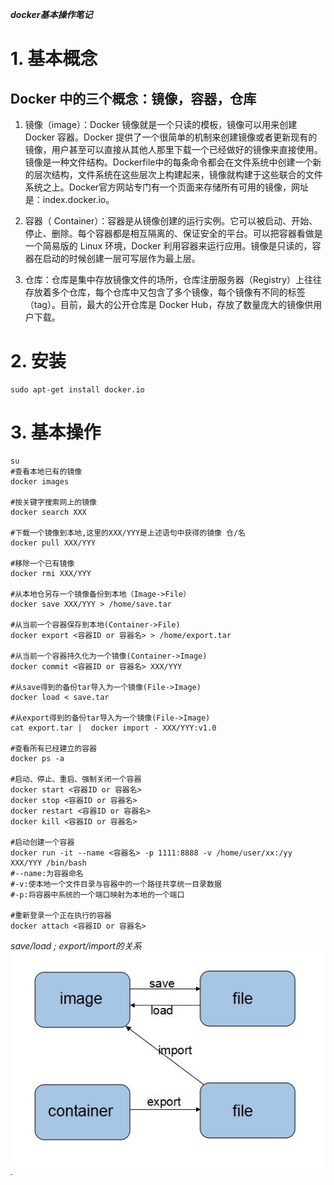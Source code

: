___docker基本操作笔记___

# 1. 基本概念
## Docker 中的三个概念：镜像，容器，仓库

1. 镜像（image）：Docker 镜像就是一个只读的模板，镜像可以用来创建 Docker 容器。Docker 提供了一个很简单的机制来创建镜像或者更新现有的镜像，用户甚至可以直接从其他人那里下载一个已经做好的镜像来直接使用。
镜像是一种文件结构。Dockerfile中的每条命令都会在文件系统中创建一个新的层次结构，文件系统在这些层次上构建起来，镜像就构建于这些联合的文件系统之上。Docker官方网站专门有一个页面来存储所有可用的镜像，网址是：index.docker.io。

2. 容器（ Container）：容器是从镜像创建的运行实例。它可以被启动、开始、停止、删除。每个容器都是相互隔离的、保证安全的平台。可以把容器看做是一个简易版的 Linux 环境，Docker 利用容器来运行应用。镜像是只读的，容器在启动的时候创建一层可写层作为最上层。

3. 仓库：仓库是集中存放镜像文件的场所，仓库注册服务器（Registry）上往往存放着多个仓库，每个仓库中又包含了多个镜像，每个镜像有不同的标签（tag）。目前，最大的公开仓库是 Docker Hub，存放了数量庞大的镜像供用户下载。


# 2. 安装
```shell
sudo apt-get install docker.io
```

# 3. 基本操作
```shell
su
#查看本地已有的镜像
docker images

#按关键字搜索网上的镜像
docker search XXX

#下载一个镜像到本地,这里的XXX/YYY是上述语句中获得的镜像 仓/名
docker pull XXX/YYY

#移除一个已有镜像
docker rmi XXX/YYY

#从本地仓另存一个镜像备份到本地（Image->File）
docker save XXX/YYY > /home/save.tar

#从当前一个容器保存到本地(Container->File)
docker export <容器ID or 容器名> > /home/export.tar

#从当前一个容器持久化为一个镜像(Container->Image)
docker commit <容器ID or 容器名> XXX/YYY

#从save得到的备份tar导入为一个镜像(File->Image)
docker load < save.tar

#从export得到的备份tar导入为一个镜像(File->Image)
cat export.tar |  docker import - XXX/YYY:v1.0

#查看所有已经建立的容器
docker ps -a

#启动、停止、重启、强制关闭一个容器
docker start <容器ID or 容器名>
docker stop <容器ID or 容器名>
docker restart <容器ID or 容器名>
docker kill <容器ID or 容器名>

#启动创建一个容器
docker run -it --name <容器名> -p 1111:8888 -v /home/user/xx:/yy XXX/YYY /bin/bash
#--name:为容器命名
#-v:使本地一个文件目录与容器中的一个路径共享统一目录数据
#-p:将容器中系统的一个端口映射为本地的一个端口

#重新登录一个正在执行的容器
docker attach <容器ID or 容器名>
```

_save/load ; export/import的关系_   
![](docker_存储关系.jpg)
